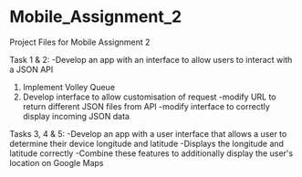# Mobile_Assignment_2
Project Files for Mobile Assignment 2


Task 1 & 2:
  -Develop an app with an interface to allow users to interact with a JSON API
  
  1. Implement Volley Queue
  2. Develop interface to allow customisation of request
    -modify URL to return different JSON files from API
    -modify interface to correctly display incoming JSON data

Tasks 3, 4 & 5:
  -Develop an app with a user interface that allows a user to determine their device longitude and latitude
  -Displays the longitude and latitude correctly
  -Combine these features to additionally display the user's location on Google Maps


